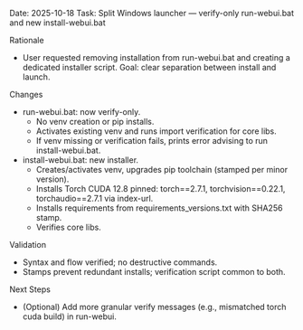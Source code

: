 Date: 2025-10-18
Task: Split Windows launcher — verify-only run-webui.bat and new install-webui.bat

Rationale
- User requested removing installation from run-webui.bat and creating a dedicated installer script. Goal: clear separation between install and launch.

Changes
- run-webui.bat: now verify-only.
  - No venv creation or pip installs.
  - Activates existing venv and runs import verification for core libs.
  - If venv missing or verification fails, prints error advising to run install-webui.bat.
- install-webui.bat: new installer.
  - Creates/activates venv, upgrades pip toolchain (stamped per minor version).
  - Installs Torch CUDA 12.8 pinned: torch==2.7.1, torchvision==0.22.1, torchaudio==2.7.1 via index-url.
  - Installs requirements from requirements_versions.txt with SHA256 stamp.
  - Verifies core libs.

Validation
- Syntax and flow verified; no destructive commands.
- Stamps prevent redundant installs; verification script common to both.

Next Steps
- (Optional) Add more granular verify messages (e.g., mismatched torch cuda build) in run-webui.

